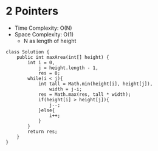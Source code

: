 # 2 Pointers
* Time Complexity: O(N)
* Space Complexity: O(1)
	* N as length of height
```
class Solution {
    public int maxArea(int[] height) {
        int i = 0,
            j = height.length - 1,
            res = 0; 
        while(i < j){
            int tall = Math.min(height[i], height[j]),
                width = j-i;
            res = Math.max(res, tall * width);
            if(height[i] > height[j]){
                j--;
            }else{
                i++;
            }
        }
        return res;
    }
}
```